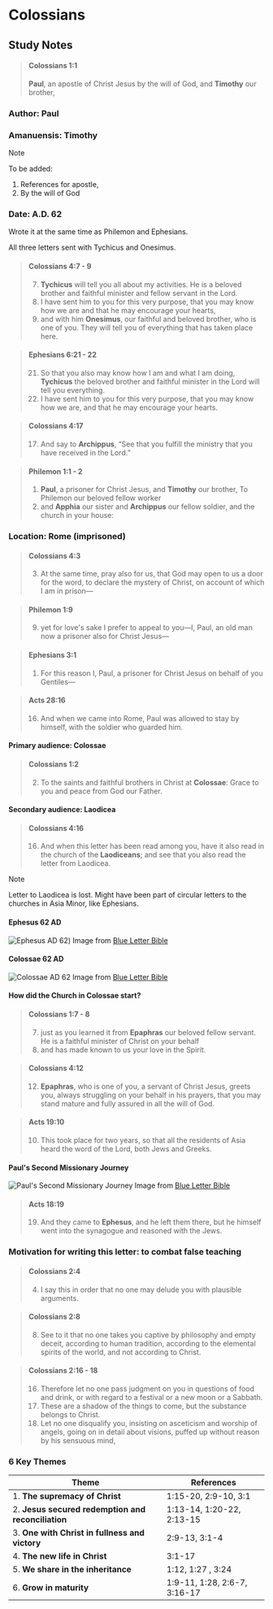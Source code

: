 # Colossians
## Study Notes
> #### Colossians 1:1
> **Paul**, an apostle of Christ Jesus by the will of God, and **Timothy** our brother,
### Author: Paul
### Amanuensis: Timothy
> [!NOTE]
> To be added:
> 1. References for apostle,
> 2. By the will of God
### Date: A.D. 62
Wrote it at the same time as Philemon and Ephesians.

All three letters sent with Tychicus and Onesimus.
> #### Colossians 4:7 - 9
> 7. **Tychicus** will tell you all about my activities. He is a beloved brother and faithful minister and fellow servant in the Lord.
> 8. I have sent him to you for this very purpose, that you may know how we are and that he may encourage your hearts,
> 9. and with him **Onesimus**, our faithful and beloved brother, who is one of you. They will tell you of everything that has taken place here.

> #### Ephesians 6:21 - 22
> 21. So that you also may know how I am and what I am doing, **Tychicus** the beloved brother and faithful minister in the Lord will tell you everything. 
> 22. I have sent him to you for this very purpose, that you may know how we are, and that he may encourage your hearts.

> #### Colossians 4:17
> 17. And say to **Archippus**, “See that you fulfill the ministry that you have received in the Lord.”

> #### Philemon 1:1 - 2
> 1. **Paul**, a prisoner for Christ Jesus, and **Timothy** our brother, To Philemon our beloved fellow worker
> 2. and **Apphia** our sister and **Archippus** our fellow soldier, and the church in your house:
### Location: Rome (imprisoned)
> #### Colossians 4:3
> 3. At the same time, pray also for us, that God may open to us a door for the word, to declare the mystery of Christ, on account of which I am in prison—

> #### Philemon 1:9
> 9. yet for love's sake I prefer to appeal to you—I, Paul, an old man now a prisoner also for Christ Jesus—

> #### Ephesians 3:1
> 1. For this reason I, Paul, a prisoner for Christ Jesus on behalf of you Gentiles—

> #### Acts 28:16
> 16. And when we came into Rome, Paul was allowed to stay by himself, with the soldier who guarded him.
#### Primary audience: Colossae
> #### Colossians 1:2
> 2. To the saints and faithful brothers in Christ at **Colossae**: Grace to you and peace from God our Father.
#### Secondary audience: Laodicea
> #### Colossians 4:16
> 16. And when this letter has been read among you, have it also read in the church of the **Laodiceans**; and see that you also read the letter from Laodicea.

> [!NOTE]
> Letter to Laodicea is lost. Might have been part of circular letters to the churches in Asia Minor, like Ephesians.
#### Ephesus 62 AD
![Ephesus AD 62](https://www.blueletterbible.org/assets/images/esv-study-bible/big/map_49_01.jpg))
Image from [Blue Letter Bible](https://www.blueletterbible.org/assets/images/esv-study-bible/big/map_49_01.jpg)
#### Colossae 62 AD
![Colossae AD 62](https://www.blueletterbible.org/assets/images/esv-study-bible/big/map_51_01.jpg)
Image from [Blue Letter Bible](https://www.blueletterbible.org/assets/images/esv-study-bible/big/map_48_01.jpg)
#### How did the Church in Colossae start?
> #### Colossians 1:7 - 8
> 7. just as you learned it from **Epaphras** our beloved fellow servant. He is a faithful minister of Christ on your behalf
> 8. and has made known to us your love in the Spirit.

> #### Colossians 4:12
> 12. **Epaphras**, who is one of you, a servant of Christ Jesus, greets you, always struggling on your behalf in his prayers, that you may stand mature and fully assured in all the will of God.

> #### Acts 19:10
> 10. This took place for two years, so that all the residents of Asia heard the word of the Lord, both Jews and Greeks.
#### Paul's Second Missionary Journey
![Paul's Second Missionary Journey](https://www.blueletterbible.org/assets/images/esv-study-bible/big/map_44_08.jpg)
Image from [Blue Letter Bible](https://www.blueletterbible.org/assets/images/esv-study-bible/big/map_44_08.jpg)
> #### Acts 18:19
> 19. And they came to **Ephesus**, and he left them there, but he himself went into the synagogue and reasoned with the Jews.
### Motivation for writing this letter: to combat false teaching
> #### Colossians 2:4
> 4. I say this in order that no one may delude you with plausible arguments.

> #### Colossians 2:8
> 8. See to it that no one takes you captive by philosophy and empty deceit, according to human tradition, according to the elemental spirits of the world, and not according to Christ.

> #### Colossians 2:16 - 18
> 16. Therefore let no one pass judgment on you in questions of food and drink, or with regard to a festival or a new moon or a Sabbath.
> 17. These are a shadow of the things to come, but the substance belongs to Christ.
> 18. Let no one disqualify you, insisting on asceticism and worship of angels, going on in detail about visions, puffed up without reason by his sensuous mind,
### 6 Key Themes

|Theme|References|
|---|---|
|1. **The supremacy of Christ**| 1:15-20, 2:9-10, 3:1|
|2. **Jesus secured redemption and reconciliation**|1:13-14, 1:20-22, 2:13-15|
|3. **One with Christ in fullness and victory**|2:9-13, 3:1-4|
|4. **The new life in Christ**|3:1-17|
|5. **We share in the inheritance**|1:12, 1:27 , 3:24|
|6. **Grow in maturity**|1:9-11, 1:28, 2:6-7, 3:16-17|


